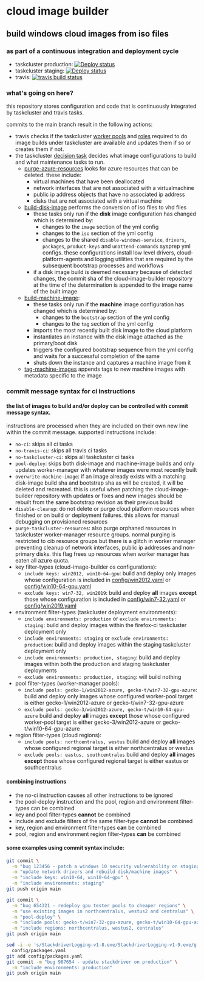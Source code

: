 # cloud image builder
## build windows cloud images from iso files
### as part of a continuous integration and deployment cycle

- taskcluster production: [![Deploy status](https://firefox-ci-tc.services.mozilla.com/api/github/v1/repository/mozilla-platform-ops/cloud-image-builder/main/badge.svg)](https://firefox-ci-tc.services.mozilla.com/api/github/v1/repository/mozilla-platform-ops/cloud-image-builder/main/latest)
- taskcluster staging: [![Deploy status](https://stage.taskcluster.nonprod.cloudops.mozgcp.net/api/github/v1/repository/mozilla-platform-ops/cloud-image-builder/main/badge.svg)](https://stage.taskcluster.nonprod.cloudops.mozgcp.net/api/github/v1/repository/mozilla-platform-ops/cloud-image-builder/main/latest)
- travis: [![travis build status](https://travis-ci.org/mozilla-platform-ops/cloud-image-builder.svg?branch=main)](https://travis-ci.org/mozilla-platform-ops/cloud-image-builder)

### what's going on here?
this repository stores configuration and code that is continuously integrated by taskcluster and travis tasks.

commits to the main branch result in the following actions:
- travis checks if the taskcluster [worker pools](https://github.com/mozilla-platform-ops/cloud-image-builder/tree/main/ci/config/worker-pool/relops) and [roles](https://github.com/mozilla-platform-ops/cloud-image-builder/tree/main/ci/config/role) required to do image builds under taskcluster are available and updates them if so or creates them if not.
- the taskcluster [decision task](https://github.com/mozilla-platform-ops/cloud-image-builder/blob/main/ci/create-image-build-tasks.py) decides what image configurations to build and what maintenance tasks to run.
  - [purge-azure-resources](https://github.com/mozilla-platform-ops/cloud-image-builder/blob/main/ci/purge-azure-resources.py) looks for azure resources that can be deleted. these include:
    - virtual machines that have been deallocated
    - network interfaces that are not associated with a virtualmachine
    - public ip address objects that have no associated ip address
    - disks that are not associated with a virtual machine
  - [build-disk-image](https://github.com/mozilla-platform-ops/cloud-image-builder/blob/main/build-disk-image.ps1) performs the conversion of iso files to vhd files
    - these tasks only run if the **disk** image configuration has changed which is determined by:
      - changes to the `image` section of the yml config
      - changes to the `iso` section of the yml config
      - changes to the shared `disable-windows-service`, `drivers`, `packages`, `product-keys` and `unattend-commands` sysprep yml configs. these configurations install low level drivers, cloud-platform-agents and logging utilities that are required by the subsequent bootstrap processes and workflows
    - if a disk image build is deemed necessary because of detected changes, the commit sha of the cloud-image-builder repository at the time of the determination is appended to the image name of the built image
  - [build-machine-image](https://github.com/mozilla-platform-ops/cloud-image-builder/blob/main/build-machine-image.ps1):
    - these tasks only run if the **machine** image configuration has changed which is determined by:
      - changes to the `bootstrap` section of the yml config
      - changes to the `tag` section of the yml config
    - imports the most recently built disk image to the cloud platform
    - instantiates an instance with the disk image attached as the primary/boot disk
    - triggers the configured bootstrap sequence from the yml config and waits for a successful completion of the same
    - shuts down the instance and captures a machine image from it
  - [tag-machine-images](https://github.com/mozilla-platform-ops/cloud-image-builder/blob/main/ci/tag-machine-images.ps1) appends tags to new machine images with metadata specific to the image

### commit message syntax for ci instructions

#### the list of images to build and/or deploy can be controlled with commit message syntax.

instructions are processed when they are included on their own new line within the commit message. supported instructions include:
- `no-ci`: skips all ci tasks
- `no-travis-ci`: skips all travis ci tasks
- `no-taskcluster-ci`: skips all taskcluster ci tasks
- `pool-deploy`: skips both disk-image and machine-image builds and only updates worker-manager with whatever images were most recently built
- `overwrite-machine-image`: if an image already exists with a matching disk-image build sha and bootstrap sha as will be created, it will be deleted and recreated. this is useful when patching the cloud-image-builder repository with updates or fixes and new images should be rebuilt from the same bootstrap revision as their previous build
- `disable-cleanup`: do not delete or purge cloud platform resources when finished or on build or deployment failures. this allows for manual debugging on provisioned resources
- `purge-taskcluster-resources`: also purge orphaned resources in taskcluster worker-manager resource groups. normal purging is restricted to cib resource groups but there is a glitch in worker manager preventing cleanup of network interfaces, public ip addresses and non-primary disks. this flag frees up resources when worker manager has eaten all azure quota.
- key filter-types (cloud-image-builder os configurations):
  - `include keys: win2012, win10-64-gpu`: build and deploy only images whose configuration is included in [config/win2012.yaml](https://github.com/mozilla-platform-ops/cloud-image-builder/blob/main/config/win2012.yaml) or [config/win10-64-gpu.yaml](https://github.com/mozilla-platform-ops/cloud-image-builder/blob/main/config/win10-64-gpu.yaml)
  - `exclude keys: win7-32, win2019`: build and deploy **all** images **except** those whose configuration is included in [config/win7-32.yaml](https://github.com/mozilla-platform-ops/cloud-image-builder/blob/main/config/win7-32.yaml) or [config/win2019.yaml](https://github.com/mozilla-platform-ops/cloud-image-builder/blob/main/config/win2019.yaml)
- environment filter-types (taskcluster deployment environments):
  - `include environments: production` or `exclude environments: staging`: build and deploy images within the firefox-ci taskcluster deployment only
  - `include environments: staging` or `exclude environments: production`: build and deploy images within the staging taskcluster deployment only
  - `include environments: production, staging`: build and deploy images within both the production and staging taskcluster deployments
  - `exclude environments: production, staging`: will build nothing
- pool filter-types (worker-manager pools):
  - `include pools: gecko-1/win2012-azure, gecko-t/win7-32-gpu-azure`: build and deploy only images whose configured worker-pool target is either gecko-1/win2012-azure or gecko-t/win7-32-gpu-azure
  - `exclude pools: gecko-3/win2012-azure, gecko-t/win10-64-gpu-azure` build and deploy **all** images **except** those whose configured worker-pool target is either gecko-3/win2012-azure or gecko-t/win10-64-gpu-azure
- region filter-types (cloud regions):
  - `include pools: northcentralus, westus` build and deploy **all** images whose configured regional target is either northcentralus or westus
  - `exclude pools: eastus, southcentralus` build and deploy **all** images **except** those whose configured regional target is either eastus or southcentralus

#### combining instructions

- the no-ci instruction causes all other instructions to be ignored
- the pool-deploy instruction and the pool, region and environment filter-types can be combined 
- key and pool filter-types **cannot** be combined
- include and exclude filters of the same filter-type **cannot** be combined
- key, region and environment filter-types **can** be combined
- pool, region and environment region filter-types **can** be combined

#### some examples using commit syntax include:

```bash
git commit \
  -m "bug 123456 - patch a windows 10 security vulnerability on staging" \
  -m "update network drivers and rebuild disk/machine images" \
  -m "include keys: win10-64, win10-64-gpu" \
  -m "include environments: staging"
git push origin main
```

```bash
git commit \
  -m "bug 654321 - redeploy gpu tester pools to cheaper regions" \
  -m "use existing images in northcentralus, westus2 and centralus" \
  -m "pool-deploy" \
  -m "include pools: gecko-t/win7-32-gpu-azure, gecko-t/win10-64-gpu-azure" \
  -m "include regions: northcentralus, westus2, centralus"
git push origin main
```

```bash
sed -i -e 's/StackdriverLogging-v1-8.exe/StackdriverLogging-v1-9.exe/g' \
  config/packages.yaml
git add config/packages.yaml
git commit -m "bug 987654 - update stackdriver on production" \
  -m "include environments: production"
git push origin main
```
